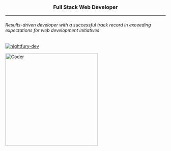 <h3 align="center">Full Stack Web Developer</h3> 

--- 
<h6>Results-driven developer with a successful track record in exceeding expectations for web development initiatives</h6>
<a href="https://github.com/nightfury-dev" target="_blank"><p align="left"> <img src="https://komarev.com/ghpvc/?username=nightfury-dev&label=Profile%20views&color=129e00&style=plastic" alt="nightfury-dev" /> </p> 
<img align="center" alt="Coder" width="290" src="https://github.com/nightfury-dev/nightfury-dev/blob/master/coder.png?raw=true"> </a>

